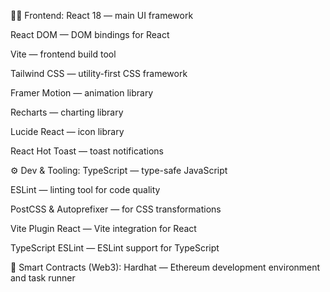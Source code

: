 🧑‍💻 Frontend:
React 18 — main UI framework

React DOM — DOM bindings for React

Vite — frontend build tool

Tailwind CSS — utility-first CSS framework

Framer Motion — animation library

Recharts — charting library

Lucide React — icon library

React Hot Toast — toast notifications

⚙️ Dev & Tooling:
TypeScript — type-safe JavaScript

ESLint — linting tool for code quality

PostCSS & Autoprefixer — for CSS transformations

Vite Plugin React — Vite integration for React

TypeScript ESLint — ESLint support for TypeScript

🧪 Smart Contracts (Web3):
Hardhat — Ethereum development environment and task runner

